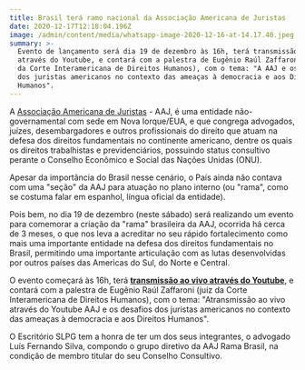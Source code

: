 ```yaml
---
title: Brasil terá ramo nacional da Associação Americana de Juristas
date: 2020-12-17T12:18:04.196Z
image: /admin/content/media/whatsapp-image-2020-12-16-at-14.17.40.jpeg
summary: >-
  Evento de lançamento será dia 19 de dezembro às 16h, terá transmissão ao vivo
  através do Youtube, e contará com a palestra de Eugênio Raúl Zaffaroni (juiz
  da Corte Interamericana de Direitos Humanos), com o tema: "A AAJ e os desafios
  dos juristas americanos no contexto das ameaças à democracia e aos Direitos
  Humanos".
---
```

A [Associação Americana de Juristas](http://www.asociacionamericanadejuristas.org/sitio/) - AAJ, é uma entidade não-governamental com sede em Nova Iorque/EUA, e que congrega advogados, juízes, desembargadores e outros profissionais do direito que atuam na defesa dos direitos fundamentais no continente americano, dentre os quais os direitos trabalhistas e previdenciários, possuindo status consultivo perante o Conselho Econômico e Social das Nações Unidas (ONU).

Apesar da importância do Brasil nesse cenário, o País ainda não contava com uma "seção" da AAJ para atuação no plano interno (ou "rama", como se costuma  falar em espanhol, língua oficial da entidade).

Pois bem, no dia 19 de dezembro (neste sábado) será realizando um evento para comemorar a criação da "rama" brasileira da AAJ, ocorrida há cerca de 3 meses, o que nos leva a acreditar no seu rápido fortalecimento como mais uma importante entidade na defesa dos direitos fundamentais no Brasil, permitindo uma importante articulação com as lutas desenvolvidas por outros países das Americas do Sul, do Norte e Central. 

O evento começará às 16h, terá [**transmissão ao vivo através do Youtube**](https://youtu.be/u1vW8fetI_A), e contará com a palestra de Eugênio Raúl Zaffaroni (juiz da Corte Interamericana de Direitos Humanos), com o tema: "Atransmissão ao vivo através do Youtube AAJ e os desafios dos juristas americanos no contexto das ameaças à democracia e aos Direitos Humanos". 

O Escritório SLPG tem a honra de ter um dos seus integrantes, o advogado Luís Fernando Silva, compondo o grupo diretivo da AAJ Rama Brasil, na condição de membro titular do seu Conselho Consultivo.
